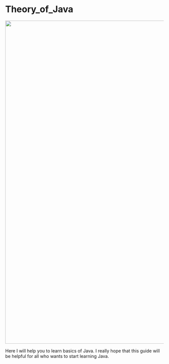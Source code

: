 # Theory_of_Java

<img src="https://en.wikipedia.org/wiki/File:Java_programming_language_logo.svg" width="1024"/>


Here I will help you to learn basics of Java. I really hope that this guide will be helpful for all who wants to start learning Java. 
